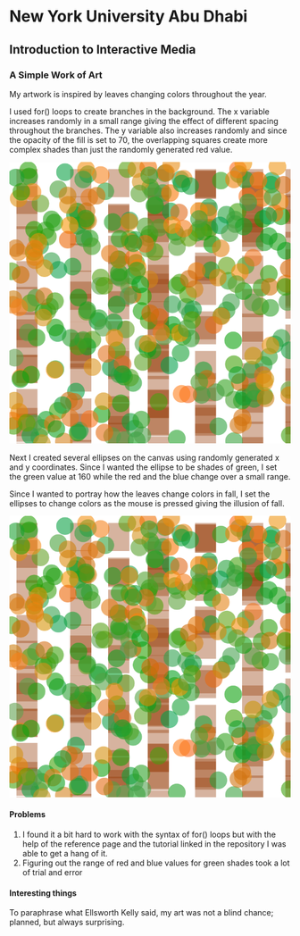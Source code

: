 # New York University Abu Dhabi
## Introduction to Interactive Media
### A Simple Work of Art

My artwork is inspired by leaves changing colors throughout the year.

I used for() loops to create branches in the background. The x variable increases randomly in a small range giving the effect of different spacing throughout the branches. The y variable also increases randomly and since the opacity of the fill is set to 70, the overlapping squares create more complex shades than just the randomly generated red value.

![](https://github.com/Emaan-Ali/IntroductionToInteractiveMedia/blob/main/Feb8/Autumn.png)

Next I created several ellipses on the canvas using randomly generated x and y coordinates. Since I wanted the ellipse to be shades of green, I set the green value at 160 while the red and the blue change over a small range.

Since I wanted to portray how the leaves change colors in fall, I set the ellipses to change colors as the mouse is pressed giving the illusion of fall.

![](https://github.com/Emaan-Ali/IntroductionToInteractiveMedia/blob/main/Feb8/Autumn.png)

#### Problems
1. I found it a bit hard to work with the syntax of for() loops but with the help of the reference page and the tutorial linked in the repository I was able to get a hang of it.
2. Figuring out the range of red and blue values for green shades took a lot of trial and error

#### Interesting things
To paraphrase what Ellsworth Kelly said, my art was not a blind chance; planned, but always surprising.


